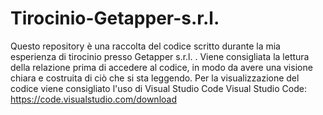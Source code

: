 # Tirocinio-Getapper-s.r.l.
Questo repository è una raccolta del codice scritto durante la mia esperienza di tirocinio presso Getapper s.r.l.  . Viene consigliata la lettura della relazione prima di accedere al codice, in modo da avere una visione chiara e costruita di ciò che si sta leggendo.
Per la visualizzazione del codice viene consigliato l'uso di Visual Studio Code
Visual Studio Code:
https://code.visualstudio.com/download
